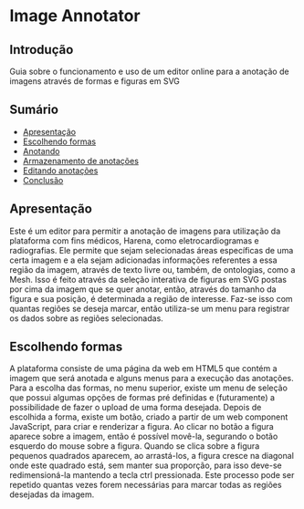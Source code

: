 # Image Annotator
  
## Introdução

   Guia sobre o funcionamento e uso de um editor online para a anotação de imagens através de formas e figuras em SVG

## Sumário

* [Apresentação](#apresentação)
* [Escolhendo formas](#escolhendo-formas)
* [Anotando](#anotando)
* [Armazenamento de anotações](#armazenamento-de-anotações)
* [Editando anotações](#editando-anotações)
* [Conclusão](#conclusão)

## Apresentação

  Este é um editor para permitir a anotação de imagens para utilização da plataforma com fins médicos, Harena, como eletrocardiogramas e radiografias. Ele permite que sejam selecionadas áreas específicas de uma certa imagem e a ela sejam adicionadas informações referentes a essa região da imagem, através de texto livre ou, também, de ontologias, como a Mesh. Isso é feito através da seleção interativa de figuras em SVG postas por cima da imagem que se quer anotar, então, através do tamanho da figura e sua posição, é determinada a região de interesse. Faz-se isso com quantas regiões se deseja marcar, então utiliza-se um menu para registrar os dados sobre as regiões selecionadas.

## Escolhendo formas

  A plataforma consiste de uma página da web em HTML5 que contém a imagem que será anotada e alguns menus para a execução das anotações.
  Para a escolha das formas, no menu superior, existe um menu de seleção que possui algumas opções de formas pré definidas e (futuramente) a possibilidade de fazer o upload de uma forma desejada. Depois de escolhida a forma, existe um botão, criado a partir de um web component JavaScript, para criar e renderizar a figura. Ao clicar no botão a figura aparece sobre a imagem, então é possível movê-la, segurando o botão esquerdo do mouse sobre a figura. Quando se clica sobre a figura pequenos quadrados aparecem, ao arrastá-los, a figura cresce na diagonal onde este quadrado está, sem manter sua proporção, para isso deve-se redimensioná-la mantendo a tecla ctrl pressionada. Este processo pode ser repetido quantas vezes forem necessárias para marcar todas as regiões desejadas da imagem.
